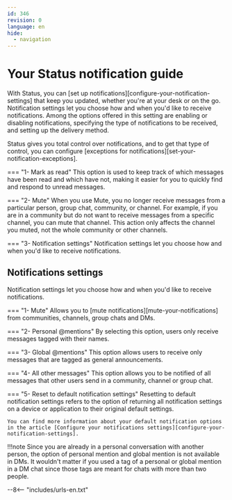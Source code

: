 ```yaml
---
id: 346
revision: 0
language: en
hide:
  - navigation
---
```


# Your Status notification guide

With Status, you can [set up notifications][configure-your-notification-settings] that keep you updated, whether you're at your desk or on the go. Notification settings let you choose how and when you'd like to receive notifications. Among the options offered in this setting are enabling or disabling notifications, specifying the type of notifications to be received, and setting up the delivery method.

Status gives you total control over notifications, and to get that type of control, you can configure [exceptions for notifications][set-your-notification-exceptions].

<!--
[image](image)
-->

=== "1- Mark as read"
    This option is used to keep track of which messages have been read and which have not, making it easier for you to quickly find and respond to unread messages.

=== "2- Mute"
    When you use Mute, you no longer receive messages from a particular person, group chat, community, or channel. For example, if you are in a community but do not want to receive messages from a specific channel, you can mute that channel. This action only affects the channel you muted, not the whole community or other channels.

=== "3- Notification settings"
    Notification settings let you choose how and when you'd like to receive notifications.

## Notifications settings

Notification settings let you choose how and when you'd like to receive notifications.

<!--
![image](image)
-->

=== "1- Mute"
    Allows you to [mute notifications][mute-your-notifications] from communities, channels, group chats and DMs.

=== "2- Personal @mentions"
    By selecting this option, users only receive messages tagged with their names.

=== "3- Global @mentions"
    This option allows users to receive only messages that are tagged as general announcements.

=== "4- All other messages"
    This option allows you to be notified of all messages that other users send in a community, channel or group chat.

=== "5- Reset to default notification settings"
    Resetting to default notification settings refers to the option of returning all notification settings on a device or application to their original default settings.

    You can find more information about your default notification options in the article [Configure your notifications settings][configure-your-notification-settings].

!!!note
    Since you are already in a personal conversation with another person, the option of personal mention and global mention is not available in DMs. It wouldn't matter if you used a tag of a personal or global mention in a DM chat since those tags are meant for chats with more than two people.

--8<-- "includes/urls-en.txt"
